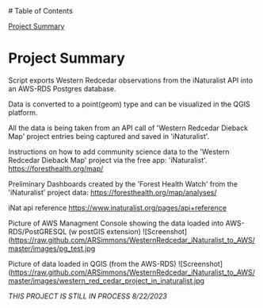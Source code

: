 
<html>
<head>
</head>
<body>
# Table of Contents

[Project Summary](#project-summary)

	
# <a name="project-summary"></a>Project Summary
Script exports Western Redcedar observations from the iNaturalist API into an AWS-RDS Postgres database.

Data is converted to a point(geom) type and can be visualized in the QGIS platform.

All the data is being taken from an API call of 'Western Redcedar Dieback Map' project entries being captured and saved in 'iNaturalist'.

Instructions on how to add community science data to the 'Western Redcedar Dieback Map' project via the free app: 'iNaturalist'.
https://foresthealth.org/map/

Preliminary Dashboards created by the 'Forest Health Watch' from the 'iNaturalist' project data:
https://foresthealth.org/map/analyses/

iNat api reference https://www.inaturalist.org/pages/api+reference

Picture of AWS Managment Console showing the data loaded into AWS-RDS/PostGRESQL (w postGIS extension)
![Screenshot](https://raw.github.com/ARSimmons/WesternRedcedar_iNaturalist_to_AWS/master/images/pg_test.jpg

Picture of data loaded in QGIS (from the AWS-RDS)
![Screenshot](https://raw.github.com/ARSimmons/WesternRedcedar_iNaturalist_to_AWS/master/images/western_red_cedar_project_in_inaturalist.jpg


*THIS PROJECT IS STILL IN PROCESS 8/22/2023*
 
</body>
</html>
